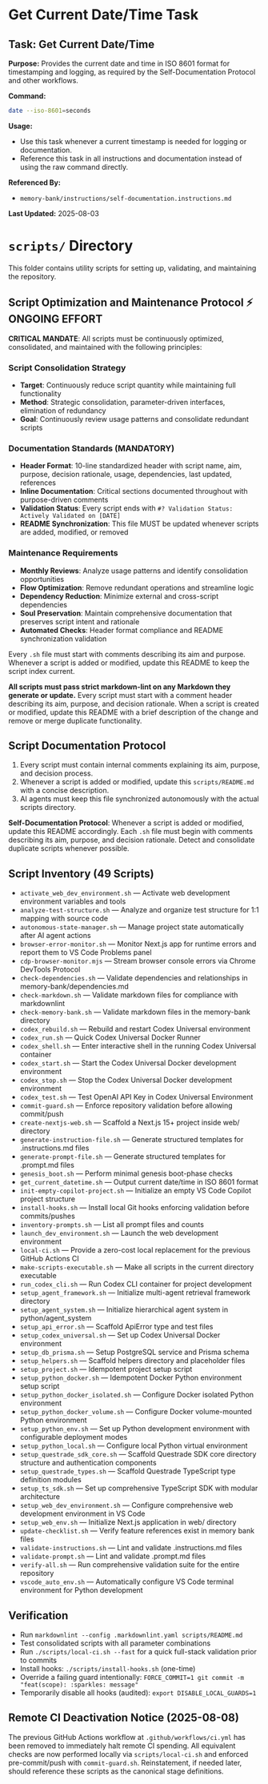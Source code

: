 # Get Current Date/Time Task

## Task: Get Current Date/Time

**Purpose:**
Provides the current date and time in ISO 8601 format for timestamping and logging, as required by the Self-Documentation Protocol and other workflows.

**Command:**

```bash
date --iso-8601=seconds
```

**Usage:**

- Use this task whenever a current timestamp is needed for logging or documentation.
- Reference this task in all instructions and documentation instead of using the raw command directly.

**Referenced By:**

- `memory-bank/instructions/self-documentation.instructions.md`

**Last Updated:** 2025-08-03

# `scripts/` Directory

This folder contains utility scripts for setting up, validating, and maintaining the repository.

## Script Optimization and Maintenance Protocol ⚡ **ONGOING EFFORT**

**CRITICAL MANDATE**: All scripts must be continuously optimized, consolidated, and maintained with the following principles:

### Script Consolidation Strategy

- **Target**: Continuously reduce script quantity while maintaining full functionality
- **Method**: Strategic consolidation, parameter-driven interfaces, elimination of redundancy
- **Goal**: Continuously review usage patterns and consolidate redundant scripts

### Documentation Standards (MANDATORY)

- **Header Format**: 10-line standardized header with script name, aim, purpose, decision rationale, usage, dependencies, last updated, references
- **Inline Documentation**: Critical sections documented throughout with purpose-driven comments
- **Validation Status**: Every script ends with `#? Validation Status: Actively Validated on [DATE]`
- **README Synchronization**: This file MUST be updated whenever scripts are added, modified, or removed

### Maintenance Requirements

- **Monthly Reviews**: Analyze usage patterns and identify consolidation opportunities
- **Flow Optimization**: Remove redundant operations and streamline logic
- **Dependency Reduction**: Minimize external and cross-script dependencies
- **Soul Preservation**: Maintain comprehensive documentation that preserves script intent and rationale
- **Automated Checks**: Header format compliance and README synchronization validation

Every `.sh` file must start with comments describing its aim and purpose.
Whenever a script is added or modified, update this README to keep the script index current.

**All scripts must pass strict markdown-lint on any Markdown they generate or update.**
Every script must start with a comment header describing its aim, purpose, and decision rationale.
When a script is created or modified, update this README with a brief description of the change and remove or merge duplicate functionality.

## Script Documentation Protocol

1. Every script must contain internal comments explaining its aim, purpose, and decision process.
2. Whenever a script is added or modified, update this `scripts/README.md` with a concise description.
3. AI agents must keep this file synchronized autonomously with the actual scripts directory.

**Self-Documentation Protocol**: Whenever a script is added or modified, update this README accordingly. Each `.sh` file must begin with comments describing its aim, purpose, and decision rationale. Detect and consolidate duplicate scripts whenever possible.

## Script Inventory (49 Scripts)

- `activate_web_dev_environment.sh` — Activate web development environment variables and tools
- `analyze-test-structure.sh` — Analyze and organize test structure for 1:1 mapping with source code
- `autonomous-state-manager.sh` — Manage project state automatically after AI agent actions
- `browser-error-monitor.sh` — Monitor Next.js app for runtime errors and report them to VS Code Problems panel
- `cdp-browser-monitor.mjs` — Stream browser console errors via Chrome DevTools Protocol
- `check-dependencies.sh` — Validate dependencies and relationships in memory-bank/dependencies.md
- `check-markdown.sh` — Validate markdown files for compliance with markdownlint
- `check-memory-bank.sh` — Validate markdown files in the memory-bank directory
- `codex_rebuild.sh` — Rebuild and restart Codex Universal environment
- `codex_run.sh` — Quick Codex Universal Docker Runner
- `codex_shell.sh` — Enter interactive shell in the running Codex Universal container
- `codex_start.sh` — Start the Codex Universal Docker development environment
- `codex_stop.sh` — Stop the Codex Universal Docker development environment
- `codex_test.sh` — Test OpenAI API Key in Codex Universal Environment
- `commit-guard.sh` — Enforce repository validation before allowing commit/push
- `create-nextjs-web.sh` — Scaffold a Next.js 15+ project inside web/ directory
- `generate-instruction-file.sh` — Generate structured templates for .instructions.md files
- `generate-prompt-file.sh` — Generate structured templates for .prompt.md files
- `genesis_boot.sh` — Perform minimal genesis boot-phase checks
- `get_current_datetime.sh` — Output current date/time in ISO 8601 format
- `init-empty-copilot-project.sh` — Initialize an empty VS Code Copilot project structure
- `install-hooks.sh` — Install local Git hooks enforcing validation before commits/pushes
- `inventory-prompts.sh` — List all prompt files and counts
- `launch_dev_environment.sh` — Launch the web development environment
- `local-ci.sh` — Provide a zero-cost local replacement for the previous GitHub Actions CI
- `make-scripts-executable.sh` — Make all scripts in the current directory executable
- `run_codex_cli.sh` — Run Codex CLI container for project development
- `setup_agent_framework.sh` — Initialize multi-agent retrieval framework directory
- `setup_agent_system.sh` — Initialize hierarchical agent system in python/agent_system
- `setup_api_error.sh` — Scaffold ApiError type and test files
- `setup_codex_universal.sh` — Set up Codex Universal Docker environment
- `setup_db_prisma.sh` — Setup PostgreSQL service and Prisma schema
- `setup_helpers.sh` — Scaffold helpers directory and placeholder files
- `setup_project.sh` — Idempotent project setup script
- `setup_python_docker.sh` — Idempotent Docker Python environment setup script
- `setup_python_docker_isolated.sh` — Configure Docker isolated Python environment
- `setup_python_docker_volume.sh` — Configure Docker volume-mounted Python environment
- `setup_python_env.sh` — Set up Python development environment with configurable deployment modes
- `setup_python_local.sh` — Configure local Python virtual environment
- `setup_questrade_sdk_core.sh` — Scaffold Questrade SDK core directory structure and authentication components
- `setup_questrade_types.sh` — Scaffold Questrade TypeScript type definition modules
- `setup_ts_sdk.sh` — Set up comprehensive TypeScript SDK with modular architecture
- `setup_web_dev_environment.sh` — Configure comprehensive web development environment in VS Code
- `setup_web_env.sh` — Initialize Next.js application in web/ directory
- `update-checklist.sh` — Verify feature references exist in memory bank files
- `validate-instructions.sh` — Lint and validate .instructions.md files
- `validate-prompt.sh` — Lint and validate .prompt.md files
- `verify-all.sh` — Run comprehensive validation suite for the entire repository
- `vscode_auto_env.sh` — Automatically configure VS Code terminal environment for Python development


## Verification

- Run `markdownlint --config .markdownlint.yaml scripts/README.md`
- Test consolidated scripts with all parameter combinations
- Run `./scripts/local-ci.sh --fast` for a quick full-stack validation prior to commits
 - Install hooks: `./scripts/install-hooks.sh` (one-time)
 - Override a failing guard intentionally: `FORCE_COMMIT=1 git commit -m "feat(scope): :sparkles: message"`
 - Temporarily disable all hooks (audited): `export DISABLE_LOCAL_GUARDS=1`

## Remote CI Deactivation Notice (2025-08-08)

The previous GitHub Actions workflow at `.github/workflows/ci.yml` has been removed to immediately halt remote CI spending. All equivalent checks are now performed locally via `scripts/local-ci.sh` and enforced pre-commit/push with `commit-guard.sh`. Reinstatement, if needed later, should reference these scripts as the canonical stage definitions.
